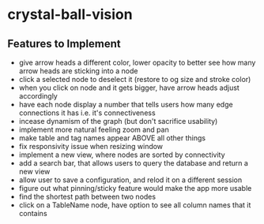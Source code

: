 # crystal-ball-vision
## Features to Implement

- give arrow heads a different color, lower opacity to better see how many arrow heads are sticking into a node
- click a selected node to deselect it (restore to og size and stroke color)
- when you click on node and it gets bigger, have arrow heads adjust accordingly
- have each node display a number that tells users how many edge connections it has i.e. it's connectiveness
- incease dynamism of the graph (but don't sacrifice usability)
- implement more natural feeling zoom and pan
- make table and tag names appear ABOVE all other things
- fix responsivity issue when resizing window
- implement a new view, where nodes are sorted by connectivity
- add a search bar, that allows users to query the database and return a new view
- allow user to save a configuration, and relod it on a different session
- figure out what pinning/sticky feature would make the app more usable
- find the shortest path between two nodes
- click on a TableName node, have option to see all column names that it contains
